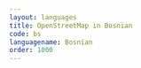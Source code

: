 ```yaml
---
layout: languages
title: OpenStreetMap in Bosnian
code: bs
languagename: Bosnian
order: 1000
---
```


